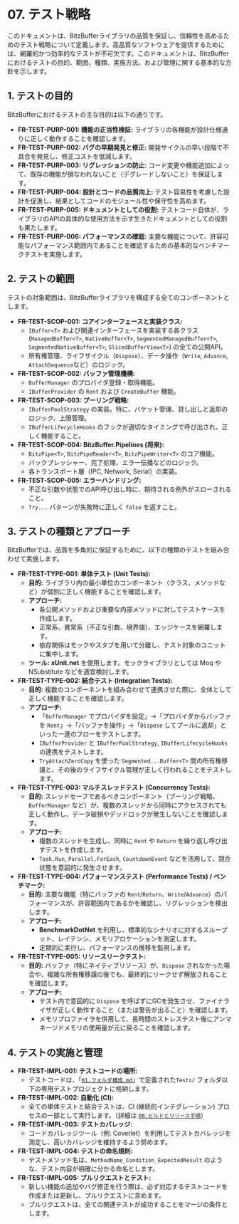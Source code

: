# 07. テスト戦略

このドキュメントは、BitzBufferライブラリの品質を保証し、信頼性を高めるためのテスト戦略について定義します。高品質なソフトウェアを提供するためには、網羅的かつ効率的なテストが不可欠です。このドキュメントは、BitzBufferにおけるテストの目的、範囲、種類、実施方法、および管理に関する基本的な方針を示します。

## 1. テストの目的

BitzBufferにおけるテストの主な目的は以下の通りです。

- **FR-TEST-PURP-001: 機能の正当性検証:**
  ライブラリの各機能が設計仕様通りに正しく動作することを確認します。
- **FR-TEST-PURP-002: バグの早期発見と修正:**
  開発サイクルの早い段階で不具合を発見し、修正コストを低減します。
- **FR-TEST-PURP-003: リグレッションの防止:**
  コード変更や機能追加によって、既存の機能が損なわれないこと（デグレードしないこと）を保証します。
- **FR-TEST-PURP-004: 設計とコードの品質向上:**
  テスト容易性を考慮した設計を促進し、結果としてコードのモジュール性や保守性を高めます。
- **FR-TEST-PURP-005: ドキュメントとしての役割:**
  テストコード自体が、ライブラリのAPIの具体的な使用方法を示す生きたドキュメントとしての役割も果たします。
- **FR-TEST-PURP-006: パフォーマンスの確認:**
  主要な機能について、許容可能なパフォーマンス範囲内であることを確認するための基本的なベンチマークテストを実施します。

## 2. テストの範囲

テストの対象範囲は、BitzBufferライブラリを構成する全てのコンポーネントとします。

- **FR-TEST-SCOP-001: コアインターフェースと実装クラス:**
  - `IBuffer<T>`
    および関連インターフェースを実装する各クラス (`ManagedBuffer<T>`,
    `NativeBuffer<T>`, `SegmentedManagedBuffer<T>`, `SegmentedNativeBuffer<T>`,
    `SlicedBufferView<T>`) の全ての公開API。
  - 所有権管理、ライフサイクル（`Dispose`）、データ操作（`Write`, `Advance`,
    `AttachSequence`など）のロジック。
- **FR-TEST-SCOP-002: バッファ管理機構:**
  - `BufferManager` のプロバイダ登録・取得機能。
  - `IBufferProvider` の `Rent` および `CreateBuffer` 機能。
- **FR-TEST-SCOP-003: プーリング戦略:**
  - `IBufferPoolStrategy`
    の実装。特に、バケット管理、貸し出しと返却のロジック、上限管理。
  - `IBufferLifecycleHooks`
    のフックが適切なタイミングで呼び出され、正しく機能すること。
- **FR-TEST-SCOP-004: BitzBuffer.Pipelines (将来):**
  - `BitzPipe<T>`, `BitzPipeReader<T>`, `BitzPipeWriter<T>` のコア機能。
  - バックプレッシャー、完了処理、エラー伝播などのロジック。
  - 各トランスポート層（IPC, Network, Serial）の実装。
- **FR-TEST-SCOP-005: エラーハンドリング:**
  - 不正な引数や状態でのAPI呼び出し時に、期待される例外がスローされること。
  - `Try...` パターンが失敗時に正しく `false` を返すこと。

## 3. テストの種類とアプローチ

BitzBufferでは、品質を多角的に保証するために、以下の種類のテストを組み合わせて実施します。

- **FR-TEST-TYPE-001: 単体テスト (Unit Tests):**
  - **目的:**
    ライブラリ内の最小単位のコンポーネント（クラス、メソッドなど）が個別に正しく機能することを確認します。
  - **アプローチ:**
    - 各公開メソッドおよび重要な内部メソッドに対してテストケースを作成します。
    - 正常系、異常系（不正な引数、境界値）、エッジケースを網羅します。
    - 依存関係はモックやスタブを用いて分離し、テスト対象のユニットに集中します。
  - **ツール:** **xUnit.net**
    を使用します。モックライブラリとしては Moq や NSubstitute などを適宜検討します。
- **FR-TEST-TYPE-002: 結合テスト (Integration Tests):**
  - **目的:**
    複数のコンポーネントを組み合わせて連携させた際に、全体として正しく機能することを確認します。
  - **アプローチ:**
    - 「`BufferManager` でプロバイダを設定」→「プロバイダからバッファを
      `Rent`」→「バッファを操作」→「`Dispose`
      してプールに返却」といった一連のフローをテストします。
    - `IBufferProvider` と `IBufferPoolStrategy`, `IBufferLifecycleHooks`
      の連携をテストします。
    - `TryAttachZeroCopy` を使った `Segmented...Buffer<T>`
      間の所有権移譲と、その後のライフサイクル管理が正しく行われることをテストします。
- **FR-TEST-TYPE-003: マルチスレッドテスト (Concurrency Tests):**
  - **目的:**
    スレッドセーフであるべきコンポーネント（プーリング戦略、`BufferManager`
    など）が、複数のスレッドから同時にアクセスされても正しく動作し、データ破損やデッドロックが発生しないことを確認します。
  - **アプローチ:**
    - 複数のスレッドを生成し、同時に `Rent` や `Return`
      を繰り返し呼び出すテストを作成します。
    - `Task.Run`, `Parallel.ForEach`, `CountdownEvent`
      などを活用して、競合状態を意図的に発生させます。
- **FR-TEST-TYPE-004: パフォーマンステスト (Performance Tests) / ベンチマーク:**
  - **目的:** 主要な機能（特にバッファの
    `Rent`/`Return`、`Write`/`Advance`）のパフォーマンスが、許容範囲内であるかを確認し、リグレッションを検出します。
  - **アプローチ:**
    - **BenchmarkDotNet**
      を利用し、標準的なシナリオに対するスループット、レイテンシ、メモリアロケーションを測定します。
    - 定期的に実行し、パフォーマンスの推移を監視します。
- **FR-TEST-TYPE-005: リソースリークテスト:**
  - **目的:** バッファ（特にネイティブリソース）が、`Dispose`
    されなかった場合や、複雑な所有権移譲の後でも、最終的にリークせず解放されることを確認します。
  - **アプローチ:**
    - テスト内で意図的に `Dispose`
      を呼ばずにGCを発生させ、ファイナライザが正しく動作すること（または警告が出ること）を確認します。
    - メモリプロファイラを併用して、長時間のストレステスト後にアンマネージドメモリの使用量が元に戻ることを確認します。

## 4. テストの実施と管理

- **FR-TEST-IMPL-001: テストコードの場所:**
  - テストコードは、「[`01.フォルダ構成.md`](./01.フォルダ構成.md)」で定義された`Tests/`
    フォルダ以下の専用テストプロジェクトに格納します。
- **FR-TEST-IMPL-002: 自動化 (CI):**
  - 全ての単体テストと結合テストは、CI
    (継続的インテグレーション) プロセスの一部として実行します。（詳細は
    [`08.ビルドとリリース手順`](./08.ビルドとリリース手順.md)）
- **FR-TEST-IMPL-003: テストカバレッジ:**
  - コードカバレッジツール（例:
    Coverlet）を利用してテストカバレッジを測定し、高いカバレッジを維持するよう努めます。
- **FR-TEST-IMPL-004: テストの命名規則:**
  - テストメソッド名は、`MethodName_Condition_ExpectedResult`
    のような、テスト内容が明確に分かる命名とします。
- **FR-TEST-IMPL-005: プルリクエストとテスト:**
  - 新しい機能の追加やバグ修正を行う際は、必ず対応するテストコードを作成または更新し、プルリクエストに含めます。
  - プルリクエストは、全ての関連テストが成功することをマージの条件とします。
